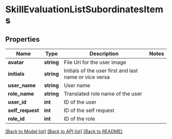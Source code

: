 # SkillEvaluationListSubordinatesItems

## Properties
Name | Type | Description | Notes
------------ | ------------- | ------------- | -------------
**avatar** | **string** | File Url for the user image | 
**initials** | **string** | Initials of the user first and last name or vice versa | 
**user_name** | **string** | User name | 
**role_name** | **string** | Translated role name of the user | 
**user_id** | **int** | ID of the user | 
**self_request** | **int** | ID of the self request | 
**role_id** | **int** | ID of the role | 

[[Back to Model list]](../README.md#documentation-for-models) [[Back to API list]](../README.md#documentation-for-api-endpoints) [[Back to README]](../README.md)


